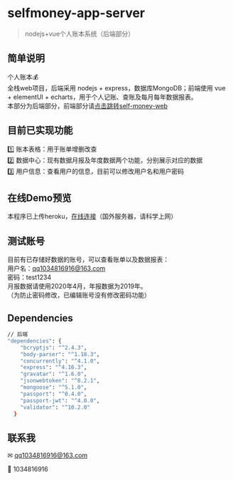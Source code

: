 # selfmoney-app-server

> nodejs+vue个人账本系统（后端部分）

## 简单说明
个人账本💰<br/>
全栈web项目，后端采用 nodejs + express，数据库MongoDB；前端使用 vue + elementUI + echarts，用于个人记账、查账及每月每年数据报表。<br/>
本部分为后端部分，前端部分请[点击跳转self-money-web](https://github.com/kuyaaaa/selfmoney-app-web)

## 目前已实现功能
1️⃣ 账本表格：用于账单增删改查<br/>
2️⃣ 数据中心：现有数据月报及年度数据两个功能，分别展示对应的数据<br/>
3️⃣ 用户信息：查看用户的信息，目前可以修改用户名和用户密码<br/>

## 在线Demo预览
本程序已上传heroku，[在线连接](https://selfmoney-app.herokuapp.com/)（国外服务器，请科学上网）

## 测试账号
目前有已存储好数据的账号，可以查看账单以及数据报表：<br/>
用户名：qq1034816916@163.com<br/>
密码：test1234<br/>
月报数据请使用2020年4月，年报数据为2019年。<br/>
（为防止密码修改，已编辑账号没有修改密码功能）<br/>

## Dependencies
``` bash
// 后端
"dependencies": {
    "bcryptjs": "^2.4.3",
    "body-parser": "^1.18.3",
    "concurrently": "^4.1.0",
    "express": "^4.16.3",
    "gravatar": "^1.6.0",
    "jsonwebtoken": "^8.2.1",
    "mongoose": "^5.1.0",
    "passport": "^0.4.0",
    "passport-jwt": "^4.0.0",
    "validator": "^10.2.0"
  }
```

## 联系我
✉ qq1034816916@163.com

🐧 1034816916
